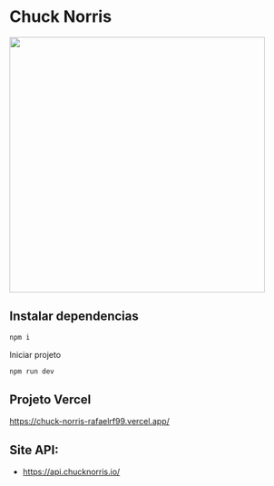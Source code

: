 # Chuck Norris
<img height="450" src="https://rafaelferreira99.vercel.app/_next/image?url=%2F_next%2Fstatic%2Fmedia%2Fthumb_chuckNorris.0b37ffe9.png&w=3840&q=75" />

## Instalar dependencias
```bash
npm i
```
Iniciar projeto
```bash
npm run dev
```

## Projeto Vercel
https://chuck-norris-rafaelrf99.vercel.app/

## Site API:
- https://api.chucknorris.io/
